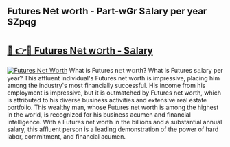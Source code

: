 ## Futures N𝚎t w𝚘rth - Part-wGr S𝚊lary per year SZpqg

# <h2><a href="http://gc2fq12.nevu.top/?p=Futures">🔗 👉🔴 Futures N𝚎t w𝚘rth - S𝚊lary</a></h2>

[![Futures N𝚎t W𝚘rth](https://i.imgur.com/Oavwk0R.jpeg)](http://gc2fq12.nevu.top/?p=Futures)
What is Futures n𝚎t w𝚘rth? What is Futures s𝚊lary per year?
This affluent individual's Futures net worth is impressive, placing him among the industry's most financially successful. His income from his employment is impressive, but it is outmatched by Futures net worth, which is attributed to his diverse business activities and extensive real estate portfolio. This wealthy man, whose Futures net worth is among the highest in the world, is recognized for his business acumen and financial intelligence. With a Futures net worth in the billions and a substantial annual salary, this affluent person is a leading demonstration of the power of hard labor, commitment, and financial acumen.
